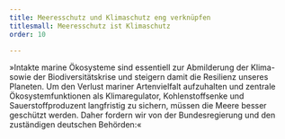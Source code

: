 ```yaml
---
title: Meeresschutz und Klimaschutz eng verknüpfen
titlesmall: Meeresschutz ist Klimaschutz
order: 10

---
```

»Intakte marine Ökosysteme sind essentiell zur Abmilderung der Klima- sowie der Biodiversitätskrise und steigern damit die Resilienz unseres Planeten. Um den Verlust mariner Artenvielfalt aufzuhalten und zentrale Ökosystemfunktionen als Klimaregulator, Kohlenstoffsenke und Sauerstoffproduzent langfristig zu sichern, müssen die Meere besser geschützt werden.
Daher fordern wir von der Bundesregierung und den zuständigen deutschen Behörden:«